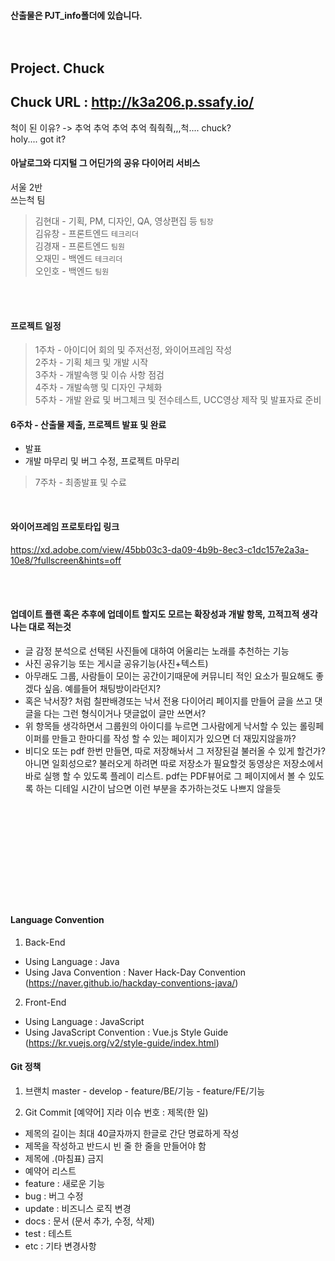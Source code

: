 #### 산출물은 PJT_info폴더에 있습니다.<br><br><br>



## Project. Chuck<br>

## Chuck URL : http://k3a206.p.ssafy.io/


척이 된 이유? -> 추억 추억 추억 추억 춱춱춱,,,척.... chuck?<br>
holy.... got it?

#### 아날로그와 디지털 그 어딘가의 공유 다이어리 서비스<br>

서울 2반<br>
쓰는척 팀<br>
>
>김현대 - 기획, PM, 디자인, QA, 영상편집 등 `팀장`<br>
>김유창 - 프론트엔드 `테크리더`<br>
>김경재 - 프론트엔드 `팀원`<br>
>오재민 - 백엔드 `테크리더`<br>
>오인호 - 백엔드 `팀원`

<br><br>

#### 프로젝트 일정


>1주차 - 아이디어 회의 및 주저선정, 와이어프레임 작성<br>
>2주차 - 기획 체크 및 개발 시작<br>
>3주차 - 개발속행 및 이슈 사항 점검<br>
>4주차 - 개발속행 및 디자인 구체화<br>
>5주차 - 개발 완료 및 버그체크 및 전수테스트, UCC영상 제작 및 발표자료 준비
#### 6주차 - 산출물 제출, 프로젝트 발표 및 완료
- 발표
- 개발 마무리 및 버그 수정, 프로젝트 마무리
>7주차 - 최종발표 및 수료 <br>
<br>




#### 와이어프레임 프로토타입 링크
https://xd.adobe.com/view/45bb03c3-da09-4b9b-8ec3-c1dc157e2a3a-10e8/?fullscreen&hints=off


<br><br>
#### 업데이트 플랜 혹은 추후에 업데이트 할지도 모르는 확장성과 개발 항목, 끄적끄적 생각나는 대로 적는것
- 글 감정 분석으로 선택된 사진들에 대하여 어울리는 노래를 추천하는 기능
- 사진 공유기능 또는 게시글 공유기능(사진+텍스트)
- 아무래도 그룹, 사람들이 모이는 공간이기때문에 커뮤니티 적인 요소가 필요해도 좋겠다 싶음. 예를들어 채팅방이라던지? 
- 혹은 낙서장? 처럼 칠판배경또는 낙서 전용 다이어리 페이지를 만들어 글을 쓰고 댓글을 다는 그런 형식이거나 댓글없이 글만 쓰면서?
- 위 항목들 생각하면서 그룹원의 아이디를 누르면 그사람에게 낙서할 수 있는 롤링페이퍼를 만들고 한마디를 작성 할 수 있는 페이지가 있으면 더 재밌지않을까?
- 비디오 또는 pdf 한번 만들면, 따로 저장해놔서 그 저장된걸 불러올 수 있게 할건가?
아니면 일회성으로? 불러오게 하려면 따로 저장소가 필요할것 동영상은 저장소에서 바로 실행 할 수 있도록 플레이 리스트. pdf는 PDF뷰어로 그 페이지에서 볼 수 있도록 하는 디테일
시간이 남으면 이런 부분을 추가하는것도 나쁘지 않을듯


<br><br><br>
-------------------------------------------------------------------------------------------------------------------
<br><br><br>


#### Language Convention
1) Back-End
- Using Language : Java
- Using Java Convention : Naver Hack-Day Convention
  (https://naver.github.io/hackday-conventions-java/)

2) Front-End
- Using Language : JavaScript
- Using JavaScript Convention : Vue.js Style Guide
  (https://kr.vuejs.org/v2/style-guide/index.html)


#### Git 정책
1) 브랜치
master - develop    - feature/BE/기능
                    - feature/FE/기능


2) Git Commit [예약어] 지라 이슈 번호 : 제목(한 일)
- 제목의 길이는 최대 40글자까지 한글로 간단 명료하게 작성
- 제목을 작성하고 반드시 빈 줄 한 줄을 만들어야 함
- 제목에 .(마침표) 금지
- 예약어 리스트
- feature : 새로운 기능
- bug : 버그 수정
- update : 비즈니스 로직 변경
- docs : 문서 (문서 추가, 수정, 삭제)
- test : 테스트
- etc : 기타 변경사항




